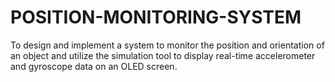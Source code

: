# POSITION-MONITORING-SYSTEM
To design and implement a system to monitor the position and orientation of an object and utilize the simulation tool to display real-time accelerometer and gyroscope data on an OLED screen.
